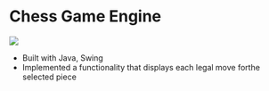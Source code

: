 # Chess Game Engine

[![](https://github.com/marius004/Chess-Game/blob/master/video/background.gif)](https://github.com/marius004/Chess-Game/blob/master/video/background.gif)

* Built with Java, Swing
* Implemented a functionality that displays each legal move forthe selected piece
